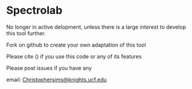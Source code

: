 # Spectrolab

No longer in active delopment, unless there is a large interest to develop this tool further.

Fork on github to create your own adaptation of this tool

Please cite () if you use this code or any of its features

Please post issues if you have any

email: Christophersims@knights.ucf.edu


